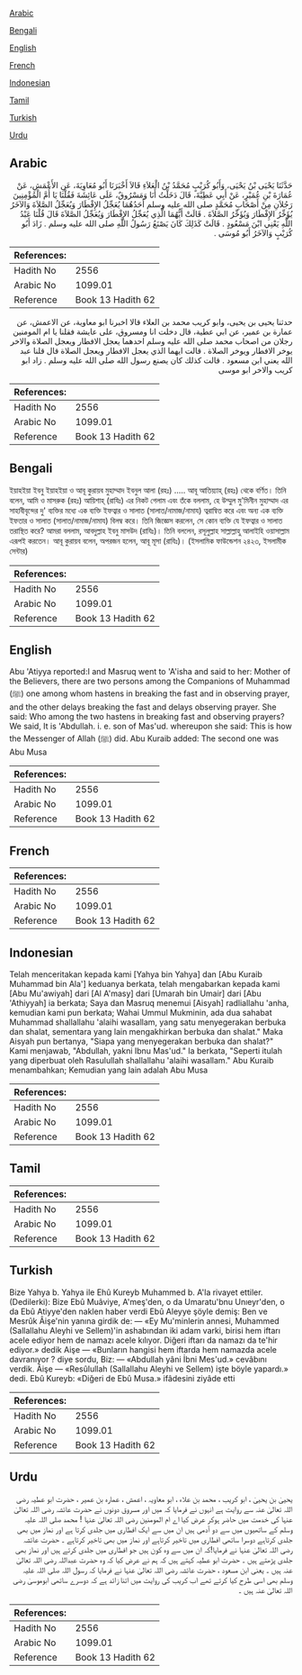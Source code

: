 [Arabic](#arabic)

[Bengali](#bengali)

[English](#english)

[French](#french)

[Indonesian](#indonesian)

[Tamil](#tamil)

[Turkish](#turkish)

[Urdu](#urdu)

## Arabic


<div dir="rtl" lang="ar" style={{fontSize:'larger',backgroundColor:'#f8f9fa',padding:20}}>
حَدَّثَنَا يَحْيَى بْنُ يَحْيَى، وَأَبُو كُرَيْبٍ مُحَمَّدُ بْنُ الْعَلاَءِ قَالاَ أَخْبَرَنَا أَبُو مُعَاوِيَةَ، عَنِ الأَعْمَشِ، عَنْ عُمَارَةَ بْنِ عُمَيْرٍ، عَنْ أَبِي عَطِيَّةَ، قَالَ دَخَلْتُ أَنَا وَمَسْرُوقٌ، عَلَى عَائِشَةَ فَقُلْنَا يَا أُمَّ الْمُؤْمِنِينَ رَجُلاَنِ مِنْ أَصْحَابِ مُحَمَّدٍ صلى الله عليه وسلم أَحَدُهُمَا يُعَجِّلُ الإِفْطَارَ وَيُعَجِّلُ الصَّلاَةَ وَالآخَرُ يُؤَخِّرُ الإِفْطَارَ وَيُؤَخِّرُ الصَّلاَةَ ‏.‏ قَالَتْ أَيُّهُمَا الَّذِي يُعَجِّلُ الإِفْطَارَ وَيُعَجِّلُ الصَّلاَةَ قَالَ قُلْنَا عَبْدُ اللَّهِ يَعْنِي ابْنَ مَسْعُودٍ ‏.‏ قَالَتْ كَذَلِكَ كَانَ يَصْنَعُ رَسُولُ اللَّهِ صلى الله عليه وسلم ‏.‏ زَادَ أَبُو كُرَيْبٍ وَالآخَرُ أَبُو مُوسَى ‏.‏
</div>
<div style={{backgroundColor:'#f8f9fa',padding:20, marginBottom: 10}}><table> <thead> <tr> <th>References:</th> <th></th> </tr> </thead> <tbody><tr><td>Hadith No</td><td>2556</td></tr><tr><td>Arabic No</td><td>1099.01</td></tr><tr><td>Reference</td><td>Book 13 Hadith 62</td></tr></tbody></table></div>


<div dir="rtl" lang="ar" style={{fontSize:'larger',backgroundColor:'#f8f9fa',padding:20}}>
حدثنا يحيى بن يحيى، وابو كريب محمد بن العلاء قالا اخبرنا ابو معاوية، عن الاعمش، عن عمارة بن عمير، عن ابي عطية، قال دخلت انا ومسروق، على عايشة فقلنا يا ام المومنين رجلان من اصحاب محمد صلى الله عليه وسلم احدهما يعجل الافطار ويعجل الصلاة والاخر يوخر الافطار ويوخر الصلاة . قالت ايهما الذي يعجل الافطار ويعجل الصلاة قال قلنا عبد الله يعني ابن مسعود . قالت كذلك كان يصنع رسول الله صلى الله عليه وسلم . زاد ابو كريب والاخر ابو موسى
</div>
<div style={{backgroundColor:'#f8f9fa',padding:20, marginBottom: 10}}><table> <thead> <tr> <th>References:</th> <th></th> </tr> </thead> <tbody><tr><td>Hadith No</td><td>2556</td></tr><tr><td>Arabic No</td><td>1099.01</td></tr><tr><td>Reference</td><td>Book 13 Hadith 62</td></tr></tbody></table></div>

## Bengali


<div dir="ltr" lang="bn" style={{fontSize:'larger',backgroundColor:'#f8f9fa',padding:20}}>
ইয়াহইয়া ইবনু ইয়াহইয়া ও আবূ কুরায়ব মুহাম্মাদ ইবনুল আলা (রহঃ) ..... আবূ আতিয়্যাহ্ (রহঃ) থেকে বর্ণিত। তিনি বলেন, আমি ও মাসরুক (রহঃ) আয়িশাহ্ (রাযিঃ) এর নিকট গেলাম এবং তঁকে বললাম, হে উম্মুল মু'মিনীন মুহাম্মাদ এর সাহাবীবৃন্দের দু' ব্যক্তির মধ্যে এক ব্যক্তি ইফত্বার ও সালাত (সালাত/নামাজ/নামায) ত্বরান্বিত করে এবং অন্য এক ব্যক্তি ইফতার ও সালাত (সালাত/নামাজ/নামায) বিলম্ব করে। তিনি জিজ্ঞেস করলেন, সে কোন ব্যক্তি যে ইফত্বার ও সালাত তরাস্থিত করে? আমরা বললাম, আবদুল্লাহ ইবনু মাসউদ (রাযিঃ)। তিনি বললেন, রসূলুল্লাহ সাল্লাল্লাহু আলাইহি ওয়াসাল্লাম এরূপই করতেন। আবূ কুরায়ব বলেন, অপরজন হলেন, আবূ মূসা (রাযিঃ)। (ইসলামিক ফাউন্ডেশন ২৪২৩, ইসলামীক সেন্টার)
</div>
<div style={{backgroundColor:'#f8f9fa',padding:20, marginBottom: 10}}><table> <thead> <tr> <th>References:</th> <th></th> </tr> </thead> <tbody><tr><td>Hadith No</td><td>2556</td></tr><tr><td>Arabic No</td><td>1099.01</td></tr><tr><td>Reference</td><td>Book 13 Hadith 62</td></tr></tbody></table></div>

## English


<div dir="ltr" lang="en" style={{fontSize:'larger',backgroundColor:'#f8f9fa',padding:20}}>
Abu 'Atiyya reported:I and Masruq went to 'A'isha and said to her: Mother of the Believers, there are two persons among the Companions of Muhammad (ﷺ) one among whom hastens in breaking the fast and in observing prayer, and the other delays breaking the fast and delays observing prayer. She said: Who among the two hastens in breaking fast and observing prayers? We said, It is 'Abdullah. i. e. son of Mas'ud. whereupon she said: This is how the Messenger of Allah (ﷺ) did. Abu Kuraib added: The second one was Abu Musa
</div>
<div style={{backgroundColor:'#f8f9fa',padding:20, marginBottom: 10}}><table> <thead> <tr> <th>References:</th> <th></th> </tr> </thead> <tbody><tr><td>Hadith No</td><td>2556</td></tr><tr><td>Arabic No</td><td>1099.01</td></tr><tr><td>Reference</td><td>Book 13 Hadith 62</td></tr></tbody></table></div>

## French


<div dir="ltr" lang="fr" style={{fontSize:'larger',backgroundColor:'#f8f9fa',padding:20}}>

</div>
<div style={{backgroundColor:'#f8f9fa',padding:20, marginBottom: 10}}><table> <thead> <tr> <th>References:</th> <th></th> </tr> </thead> <tbody><tr><td>Hadith No</td><td>2556</td></tr><tr><td>Arabic No</td><td>1099.01</td></tr><tr><td>Reference</td><td>Book 13 Hadith 62</td></tr></tbody></table></div>

## Indonesian


<div dir="ltr" lang="id" style={{fontSize:'larger',backgroundColor:'#f8f9fa',padding:20}}>
Telah menceritakan kepada kami [Yahya bin Yahya] dan [Abu Kuraib Muhammad bin Ala'] keduanya berkata, telah mengabarkan kepada kami [Abu Mu'awiyah] dari [Al A'masy] dari [Umarah bin Umair] dari [Abu 'Athiyyah] ia berkata; Saya dan Masruq menemui [Aisyah] radliallahu 'anha, kemudian kami pun berkata; Wahai Ummul Mukminin, ada dua sahabat Muhammad shallallahu 'alaihi wasallam, yang satu menyegerakan berbuka dan shalat, sementara yang lain mengakhirkan berbuka dan shalat." Maka Aisyah pun bertanya, "Siapa yang menyegerakan berbuka dan shalat?" Kami menjawab, "Abdullah, yakni Ibnu Mas'ud." Ia berkata, "Seperti itulah yang diperbuat oleh Rasulullah shallallahu 'alaihi wasallam." Abu Kuraib menambahkan; Kemudian yang lain adalah Abu Musa
</div>
<div style={{backgroundColor:'#f8f9fa',padding:20, marginBottom: 10}}><table> <thead> <tr> <th>References:</th> <th></th> </tr> </thead> <tbody><tr><td>Hadith No</td><td>2556</td></tr><tr><td>Arabic No</td><td>1099.01</td></tr><tr><td>Reference</td><td>Book 13 Hadith 62</td></tr></tbody></table></div>

## Tamil


<div dir="ltr" lang="ta" style={{fontSize:'larger',backgroundColor:'#f8f9fa',padding:20}}>

</div>
<div style={{backgroundColor:'#f8f9fa',padding:20, marginBottom: 10}}><table> <thead> <tr> <th>References:</th> <th></th> </tr> </thead> <tbody><tr><td>Hadith No</td><td>2556</td></tr><tr><td>Arabic No</td><td>1099.01</td></tr><tr><td>Reference</td><td>Book 13 Hadith 62</td></tr></tbody></table></div>

## Turkish


<div dir="ltr" lang="tr" style={{fontSize:'larger',backgroundColor:'#f8f9fa',padding:20}}>
Bize Yahya b. Yahya ile Ehû Kureyb Muhammed b. A'la rivayet ettiler. (Dedilerki): Bize Ebû Muâviye, A'meş'den, o da Umaratu'bnu Unıeyr'den, o da Ebû Atiyye'den naklen haber verdi Ebû Aleyye şöyle demiş: Ben ve Mesrûk Âişe'nin yanına girdik de: — «Ey Mu'minlerin annesi, Muhammed (Sallallahu Aleyhi ve Sellem)'in ashabından iki adam varki, birisi hem iftarı acele ediyor hem de namazı acele kılıyor. Diğeri iftarı da namazı da te'hir ediyor.» dedik Aişe — «Bunların hangisi hem iftarda hem namazda acele davranıyor ? diye sordu, Biz: — «Abdullah yâni İbni Mes'ud.» cevâbını verdik. Âişe — «Resûlullah (Sallallahu Aleyhi ve Sellem) işte böyle yapardı.» dedi. Ebû Kureyb: «Diğeri de Ebû Musa.» ifâdesini ziyâde etti
</div>
<div style={{backgroundColor:'#f8f9fa',padding:20, marginBottom: 10}}><table> <thead> <tr> <th>References:</th> <th></th> </tr> </thead> <tbody><tr><td>Hadith No</td><td>2556</td></tr><tr><td>Arabic No</td><td>1099.01</td></tr><tr><td>Reference</td><td>Book 13 Hadith 62</td></tr></tbody></table></div>

## Urdu


<div dir="rtl" lang="ur" style={{fontSize:'larger',backgroundColor:'#f8f9fa',padding:20}}>
یحییٰ بن یحییٰ ، ابو کریب ، محمد بن علاء ، ابو معاویہ ، اعمش ، عمارہ بن عمیر ، حضرت ابو عطیہ رضی اللہ تعالیٰ عنہ سے روایت ہے انہوں نے فرمایا کہ میں اور مسروق دونوں نے حضرت عائشہ رضی اللہ تعالیٰ عنہا کی خدمت میں حاضر ہوکر عرض کیا اے ام المومنین رضی اللہ تعالیٰ عنہا ! محمد صلی اللہ علیہ وسلم کے ساتھیوں میں سے دو آدمی ہیں ان میں سے ایک افطاری میں جلدی کرتا ہے اور نماز میں بھی جلدی کرتاہے دوسرا ساتھی افطاری میں تاخیر کرتاہے اور نماز میں بھی تاخیر کرتاہے ۔ حضرت عائشہ رضی اللہ تعالیٰ عنہا نے فرمایا!کہ ان میں سے وہ کون ہیں جو افطاری میں جلدی کرتے ہیں اور نماز بھی جلدی پڑھتے ہیں ۔ حضرت ابو عطیہ کہتے ہیں کہ ہم نے عرض کیا کہ وہ حضرت عبداللہ رضی اللہ تعالیٰ عنہ ہیں ۔ یعنی ابن مسعود ، حضرت عائشہ رضی اللہ تعالیٰ عنہا نے فرمایا کہ رسول اللہ صلی اللہ علیہ وسلم بھی اسی طرح کیا کرتے تھے اب کریب کی روایت میں اتنا زائد ہے کہ دوسرے ساتھی ابوموسیٰ رضی اللہ تعالیٰ عنہ ہیں ۔
</div>
<div style={{backgroundColor:'#f8f9fa',padding:20, marginBottom: 10}}><table> <thead> <tr> <th>References:</th> <th></th> </tr> </thead> <tbody><tr><td>Hadith No</td><td>2556</td></tr><tr><td>Arabic No</td><td>1099.01</td></tr><tr><td>Reference</td><td>Book 13 Hadith 62</td></tr></tbody></table></div>
